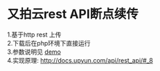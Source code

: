 # 又拍云rest API断点续传

1.基于http rest 上传<br/>
2.下载后在php环境下直接运行<br/>
3.参数说明见 <a href="https://github.com/xcuts/Upyun-rest-muiltupload/blob/master/Upyun-rest-muiltupload.php">demo</a><br/>
4.实现原理: http://docs.upyun.com/api/rest_api/#_8<br/>
